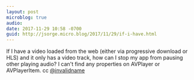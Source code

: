 ```yaml
---
layout: post
microblog: true
audio: 
date: 2017-11-29 10:58 -0700
guid: http://jsorge.micro.blog/2017/11/29/if-i-have.html
---
```

If I have a video loaded from the web (either via progressive download or HLS) and it only has a video track, how can I stop my app from pausing other playing audio? I can't find any properties on AVPlayer or AVPlayerItem. cc [@invalidname](https://micro.blog/invalidname)
